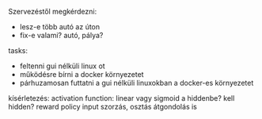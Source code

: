 Szervezéstől megkérdezni:
- lesz-e több autó az úton
- fix-e valami? autó, pálya?


tasks:
- feltenni gui nélküli linux ot
- működésre bírni a docker környezetet
- párhuzamosan futtatni a gui nélküli linuxokban
    a docker-es környezetet

kísérletezés:
    activation function: linear vagy sigmoid a hiddenbe?
    kell hidden?
    reward policy
    input
        szorzás, osztás átgondolás is

